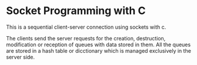 # Socket Programming with C

This is a sequential client-server connection using sockets with c.

The clients send the server requests for the creation, destruction,
modification or reception of queues with data stored in them. All the queues
are stored in a hash table or dicctionary which is managed exclusively in the
server side.
